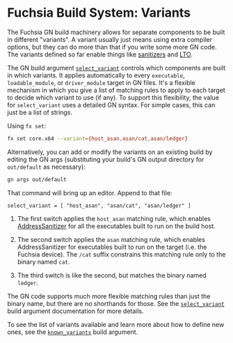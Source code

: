# Fuchsia Build System: Variants

The Fuchsia GN build machinery allows for separate components to be built
in different "variants".  A variant usually just means using extra compiler
options, but they can do more than that if you write some more GN code.
The variants defined so far enable things like
[sanitizers](https://github.com/google/sanitizers/wiki) and
[LTO](https://llvm.org/docs/LinkTimeOptimization.html).

The GN build argument
[`select_variant`](/docs/gen/build_arguments.md#select_variant)
controls which components are built in which variants.  It applies
automatically to every `executable`, `loadable_module`, or `driver_module`
target in GN files.  It's a flexible mechanism in which you give a list of
matching rules to apply to each target to decide which variant to use (if
any).  To support this flexibility, the value for `select_variant` uses a
detailed GN syntax.  For simple cases, this can just be a list of strings.

Using `fx set`:

```sh
fx set core.x64 --variant={host_asan,asan/cat,asan/ledger}
```

Alternatively, you can add or modify the variants on an existing build by
editing the GN args (substituting your build's GN output directory
for `out/default` as necessary):

```sh
gn args out/default
```

That command will bring up an editor. Append to that file:

```
select_variant = [ "host_asan", "asan/cat", "asan/ledger" ]
```

 1. The first switch applies the `host_asan` matching rule, which enables
    [AddressSanitizer](https://clang.llvm.org/docs/AddressSanitizer.html)
    for all the executables built to run on the build host.

 2. The second switch applies the `asan` matching rule, which enables
    AddressSanitizer for executables built to run on the target (i.e. the
    Fuchsia device).  The `/cat` suffix constrains this matching rule only
    to the binary named `cat`.

 3. The third switch is like the second, but matches the binary named `ledger`.

The GN code supports much more flexible matching rules than just the binary
name, but there are no shorthands for those. See the
[`select_variant`](/docs/gen/build_arguments.md#select_variant)
build argument documentation for more details.

To see the list of variants available and learn more about how to define
new ones, see the
[`known_variants`](/docs/gen/build_arguments.md#known_variants)
build argument.
